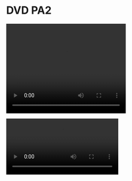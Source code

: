# DVD PA2

<video width="320" height="240" controls>
  <source src="video.mp4" type="video/mp4">
</video>

![](video.mp4)
